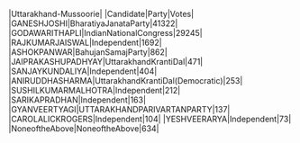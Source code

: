  
|Uttarakhand-Mussoorie|
|Candidate|Party|Votes|
|GANESHJOSHI|BharatiyaJanataParty|41322|
|GODAWARITHAPLI|IndianNationalCongress|29245|
|RAJKUMARJAISWAL|Independent|1692|
|ASHOKPANWAR|BahujanSamajParty|862|
|JAIPRAKASHUPADHYAY|UttarakhandKrantiDal|471|
|SANJAYKUNDALIYA|Independent|404|
|ANIRUDDHASHARMA|UttarakhandKrantiDal(Democratic)|253|
|SUSHILKUMARMALHOTRA|Independent|212|
|SARIKAPRADHAN|Independent|163|
|GYANVEERTYAGI|UTTARAKHANDPARIVARTANPARTY|137|
|CAROLALICKROGERS|Independent|104|
|YESHVEERARYA|Independent|73|
|NoneoftheAbove|NoneoftheAbove|634|
